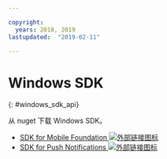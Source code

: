 ```yaml
---

copyright:
  years: 2018, 2019
lastupdated:  "2019-02-11"

---
```


#	Windows SDK
{: #windows_sdk_api}

从 nuget 下载 Windows SDK。

* [SDK for Mobile Foundation ![外部链接图标](../../icons/launch-glyph.svg "外部链接图标")](https://www.nuget.org/packages/IBM.MobileFirstPlatformFoundation/)
* [SDK for Push Notifications ![外部链接图标](../../icons/launch-glyph.svg "外部链接图标")](https://www.nuget.org/packages/IBM.MobileFirstPlatformFoundationPush/)


